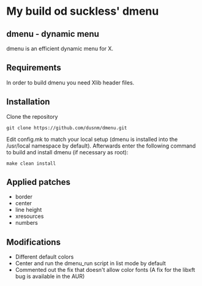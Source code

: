 # My build od suckless' dmenu

## dmenu - dynamic menu
dmenu is an efficient dynamic menu for X.

## Requirements
In order to build dmenu you need Xlib header files.

## Installation
Clone the repository
```
git clone https://github.com/dusnm/dmenu.git
```
Edit config.mk to match your local setup (dmenu is installed into the /usr/local namespace by default).
Afterwards enter the following command to build and install dmenu (if necessary as root):
```
make clean install
```

## Applied patches

* border
* center
* line height
* xresources
* numbers

## Modifications

* Different default colors
* Center and run the dmenu\_run script in list mode by default
* Commented out the fix that doesn't allow color fonts (A fix for the libxft bug is available in the AUR)
